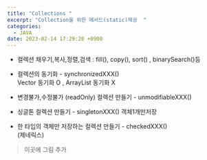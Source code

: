 ```yaml
---
title: "Collections "
excerpt: "Collection을 위한 메서드(static)제공  "
categories:
  - JAVA
date: 2023-02-14 17:29:20 +0900
---
```


- 컬렉션 채우기,복사,정렬,검색 : fill(), copy(), sort() , binarySearch()등 

- 컬렉션의 동기화 - synchronizedXXX()  
Vector 동기화 O , ArrayList 동기화 X  

- 변경불가,수정불가 (readOnly) 컬렉션 만들기 - unmodifiableXXX()  

- 싱글톤 컬렉션 만들기 - singletonXXX() 객체1개만저장

- 한 타입의 객체만 저장하는 컬렉션 만들기 - checkedXXX()  
(제네릭스)


> 이곳에 그림 추가 
<!-- ArrayList : 배열기반 
Vector : 
(Object[])

statck : 배열기반 

LikedList : 연결기반

Queue : 

HashMap
Hashtable 
(key ,value)
LinkedHashMap

HashSet
LinkedHashSet

TreeMap
TreeSet -->
